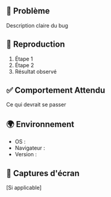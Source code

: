 ## 🐛 Problème
Description claire du bug

## 🔄 Reproduction
1. Étape 1
2. Étape 2
3. Résultat observé

## ✅ Comportement Attendu
Ce qui devrait se passer

## 🌍 Environnement
- OS :
- Navigateur :
- Version :

## 📸 Captures d'écran
[Si applicable]